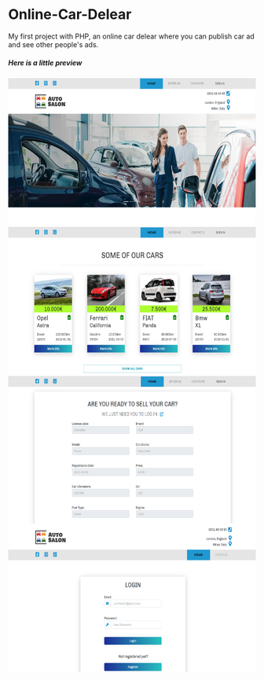 <h1>Online-Car-Delear</h1>
My first project with PHP, an online car delear where you can publish car ad and see other people's ads.
<h5>Here is a little preview</h5>
<div>
  <img src="https://github.com/alessandra-didonna/Online-Car-Delear/blob/main/Cattura1.PNG" width="650" height="300">
</div>
<div>
  <img src="https://github.com/alessandra-didonna/Online-Car-Delear/blob/main/Cattura2.PNG" width="650" height="300">
</div>
<div>
  <img src="https://github.com/alessandra-didonna/Online-Car-Delear/blob/main/Cattura3.PNG" width="650" height="300">
</div>
<div>
  <img src="https://github.com/alessandra-didonna/Online-Car-Delear/blob/main/Cattura4.PNG" width="650" height="300">
</div>
